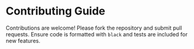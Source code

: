 # Contributing Guide

Contributions are welcome! Please fork the repository and submit pull requests.
Ensure code is formatted with `black` and tests are included for new features.

